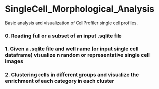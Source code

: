 # SingleCell_Morphological_Analysis
Basic analysis and visualization of CellProfiler single cell profiles.




### 0. Reading full or a subset of an input .sqlite file


### 1. Given a .sqlite file and well name (or input single cell dataframe) visualize n random or representative single cell images


### 2. Clustering cells in different groups and visualize the enrichment of each category in each cluster
